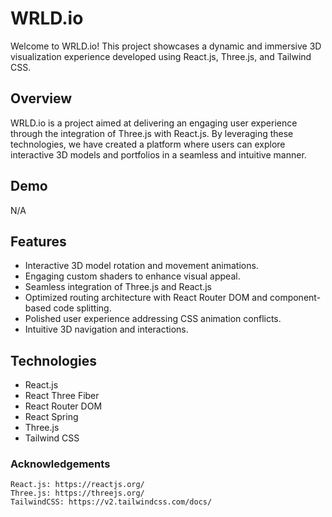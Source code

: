 # WRLD.io

Welcome to WRLD.io! This project showcases a dynamic and immersive 3D visualization experience developed using React.js, Three.js, and Tailwind CSS.

## Overview

WRLD.io is a project aimed at delivering an engaging user experience through the integration of Three.js with React.js. By leveraging these technologies, we have created a platform where users can explore interactive 3D models and portfolios in a seamless and intuitive manner.

## Demo
N/A

## Features

* Interactive 3D model rotation and movement animations.
* Engaging custom shaders to enhance visual appeal.
* Seamless integration of Three.js and React.js
* Optimized routing architecture with React Router DOM and component-based code splitting.
* Polished user experience addressing CSS animation conflicts.
* Intuitive 3D navigation and interactions.

## Technologies

* React.js
* React Three Fiber
* React Router DOM
* React Spring
* Three.js
* Tailwind CSS

### Acknowledgements

    React.js: https://reactjs.org/
    Three.js: https://threejs.org/
    TailwindCSS: https://v2.tailwindcss.com/docs/
